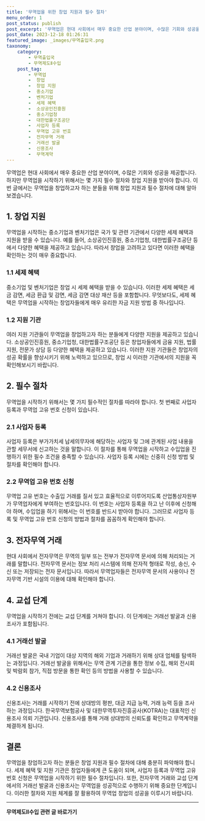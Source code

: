 ```yaml
---
title: '무역업을 위한 창업 지원과 필수 절차'
menu_order: 1
post_status: publish
post_excerpt: '무역업은 현대 사회에서 매우 중요한 산업 분야이며, 수많은 기회와 성공을 제공합니다. 하지만 무역업을 시작하기 위해서는 몇 가지 필수 절차와 창업 지원을 받아야 합니다. 이번 글에서는 무역업을 창업하고자 하는 분들을 위해 창업 지원과 필수 절차에 대해 알아보겠습니다.'
post_date: 2023-12-18 01:26:31
featured_image: _images/무역출입국.png
taxonomy:
    category:
        - 무역출입국
        - 무역제도Ⅱ수입
    post_tag:
        - 무역업
        -  창업
        -  창업 지원
        -  중소기업
        -  벤처기업
        -  세제 혜택
        -  소상공인진흥원
        -  중소기업청
        -  대한법률구조공단
        -  사업자 등록
        -  무역업 고유 번호
        -  전자무역 거래
        -  거래선 발굴
        -  신용조사
        -  무역계약
---
```



무역업은 현대 사회에서 매우 중요한 산업 분야이며, 수많은 기회와 성공을 제공합니다. 하지만 무역업을 시작하기 위해서는 몇 가지 필수 절차와 창업 지원을 받아야 합니다. 이번 글에서는 무역업을 창업하고자 하는 분들을 위해 창업 지원과 필수 절차에 대해 알아보겠습니다. 

## 1. 창업 지원
무역업을 시작하는 중소기업과 벤처기업은 국가 및 관련 기관에서 다양한 세제 혜택과 지원을 받을 수 있습니다. 예를 들어, 소상공인진흥원, 중소기업청, 대한법률구조공단 등에서 다양한 혜택을 제공하고 있습니다. 따라서 창업을 고려하고 있다면 이러한 혜택을 확인하는 것이 매우 중요합니다.

### 1.1 세제 혜택
중소기업 및 벤처기업은 창업 시 세제 혜택을 받을 수 있습니다. 이러한 세제 혜택은 세금 감면, 세금 환급 및 감면, 세금 감면 대상 재산 등을 포함합니다. 무엇보다도, 세제 혜택은 무역업을 시작하는 창업자들에게 매우 유리한 자금 지원 방법 중 하나입니다.

### 1.2 지원 기관
여러 지원 기관들이 무역업을 창업하고자 하는 분들에게 다양한 지원을 제공하고 있습니다. 소상공인진흥원, 중소기업청, 대한법률구조공단 등은 창업자들에게 금융 지원, 법률 지원, 전문가 상담 등 다양한 혜택을 제공하고 있습니다. 이러한 지원 기관들은 창업자의 성공 확률을 향상시키기 위해 노력하고 있으므로, 창업 시 이러한 기관에서의 지원을 꼭 확인해보시기 바랍니다.

## 2. 필수 절차

무역업을 시작하기 위해서는 몇 가지 필수적인 절차를 따라야 합니다. 첫 번째로 사업자 등록과 무역업 고유 번호 신청이 있습니다.

### 2.1 사업자 등록
사업자 등록은 부가가치세 납세의무자에 해당하는 사업자 및 그에 관계된 사업 내용을 관할 세무서에 신고하는 것을 말합니다. 이 절차를 통해 무역업을 시작하고 수입업을 진행하기 위한 필수 조건을 충족할 수 있습니다. 사업자 등록 시에는 신중히 신청 방법 및 절차를 확인해야 합니다.

### 2.2 무역업 고유 번호 신청
무역업 고유 번호는 수출입 거래를 질서 있고 효율적으로 이루어지도록 산업통상자원부가 무역업자에게 부여하는 번호입니다. 이 번호는 사업자 등록을 하고 난 이후에 신청해야 하며, 수입업을 하기 위해서는 이 번호를 반드시 받아야 합니다. 그러므로 사업자 등록 및 무역업 고유 번호 신청의 방법과 절차를 꼼꼼하게 확인해야 합니다.

## 3. 전자무역 거래

현대 사회에서 전자무역은 무역의 일부 또는 전부가 전자무역 문서에 의해 처리되는 거래를 말합니다. 전자무역 문서는 정보 처리 시스템에 의해 전자적 형태로 작성, 송신, 수신 또는 저장되는 전자 문서입니다. 따라서 무역업자들은 전자무역 문서의 사용이나 전자무역 기반 시설의 이용에 대해 확인해야 합니다.

## 4. 교섭 단계

무역업을 시작하기 전에는 교섭 단계를 거쳐야 합니다. 이 단계에는 거래선 발굴과 신용조사가 포함됩니다.

### 4.1 거래선 발굴
거래선 발굴은 국내 기업이 대상 지역의 해외 기업과 거래하기 위해 상대 업체를 탐색하는 과정입니다. 거래선 발굴을 위해서는 무역 관계 기관을 통한 정보 수집, 해외 전시회 및 박람회 참가, 직접 방문을 통한 확인 등의 방법을 사용할 수 있습니다.

### 4.2 신용조사
신용조사는 거래를 시작하기 전에 상대방의 평판, 대금 지급 능력, 거래 능력 등을 조사하는 과정입니다. 한국무역보험공사 및 대한무역투자진흥공사(KOTRA)는 대표적인 신용조사 의뢰 기관입니다. 신용조사를 통해 거래 상대방의 신뢰도를 확인하고 무역계약을 체결하게 됩니다. 

## 결론

무역업을 창업하고자 하는 분들은 창업 지원과 필수 절차에 대해 충분히 파악해야 합니다. 세제 혜택 및 지원 기관은 창업자들에게 큰 도움이 되며, 사업자 등록과 무역업 고유 번호 신청은 무역업을 시작하기 위한 필수 절차입니다. 또한, 전자무역 거래와 교섭 단계에서의 거래선 발굴과 신용조사는 무역업을 성공적으로 수행하기 위해 중요한 단계입니다. 이러한 절차와 지원 체계를 잘 활용하여 무역업 창업의 성공을 이루시기 바랍니다.
<!-- wp:separator -->
<hr class="wp-block-separator has-alpha-channel-opacity"/>
<!-- /wp:separator -->

<!-- wp:group {"backgroundColor":"base","layout":{"type":"constrained"}} -->
<div class="wp-block-group has-base-background-color has-background"><!-- wp:paragraph {"align":"center","fontSize":"medium"} -->
<p class="has-text-align-center has-large-font-size"><strong>무역제도Ⅱ수입 관련 글 바로가기</strong></p>
<!-- /wp:paragraph -->


<!-- wp:latest-posts
{"categories":[{"id":14432,"count":19,"description":"","link":"https://uknowlaw.com/category/%eb%ac%b4%ec%97%ad%ec%a0%9c%eb%8f%84%e2%85%b1%ec%88%98%ec%9e%85/","name":"무역제도Ⅱ수입","slug":"무역제도Ⅱ수입","taxonomy":"category","parent":0,"meta":[],"_links":{"self":[{"href":"https://uknowlaw.com/wp-json/wp/v2/categories/14432"}],"collection":[{"href":"https://uknowlaw.com/wp-json/wp/v2/categories"}],"about":[{"href":"https://uknowlaw.com/wp-json/wp/v2/taxonomies/category"}],"wp:post_type":[{"href":"https://uknowlaw.com/wp-json/wp/v2/posts?categories=14432"}],"curies":[{"name":"wp","href":"https://api.w.org/{rel}","templated":true}]}}],"postsToShow":100,"excerptLength":28,"postLayout":"grid","columns":2,"featuredImageAlign":"left","featuredImageSizeSlug":"large","fontSize":"small"} /--></div>
<!-- /wp:group -->